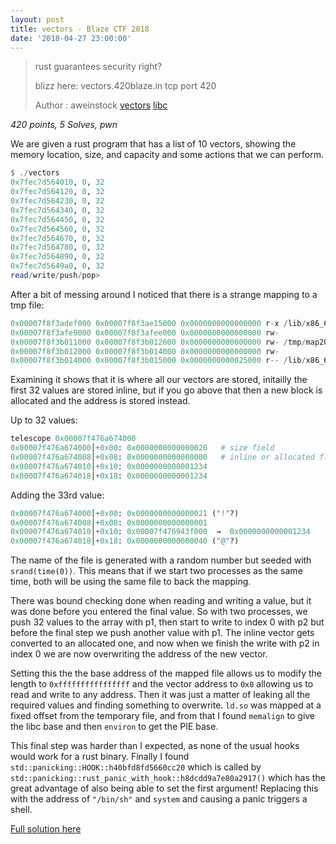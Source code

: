 ```yaml
---
layout: post
title: vectors - Blaze CTF 2018
date: '2018-04-27 23:00:00'
---
```


> rust guarantees security right?
> 
> blizz here: vectors.420blaze.in tcp port 420
> 
> Author : aweinstock
> [vectors](https://github.com/vakzz/ctfs/raw/master/Blaze2018/vectors/vectors) [libc](https://github.com/vakzz/ctfs/raw/master/Blaze2018/vectors/libc_02ad2eb11b76c81da7fc43ffe958c14f.so.6)

*420 points, 5 Solves, pwn*

We are given a rust program that has a list of 10 vectors, showing the memory location, size, and capacity and some actions that we can perform.

```haskell
$ ./vectors
0x7fec7d564010, 0, 32
0x7fec7d564120, 0, 32
0x7fec7d564230, 0, 32
0x7fec7d564340, 0, 32
0x7fec7d564450, 0, 32
0x7fec7d564560, 0, 32
0x7fec7d564670, 0, 32
0x7fec7d564780, 0, 32
0x7fec7d564890, 0, 32
0x7fec7d5649a0, 0, 32
read/write/push/pop>
```

After a bit of messing around I noticed that there is a strange mapping to a tmp file:

```python
0x00007f8f3adef000 0x00007f8f3ae15000 0x0000000000000000 r-x /lib/x86_64-linux-gnu/ld-2.23.so
0x00007f8f3afe9000 0x00007f8f3afee000 0x0000000000000000 rw-
0x00007f8f3b011000 0x00007f8f3b012000 0x0000000000000000 rw- /tmp/map2019737541
0x00007f8f3b012000 0x00007f8f3b014000 0x0000000000000000 rw-
0x00007f8f3b014000 0x00007f8f3b015000 0x0000000000025000 r-- /lib/x86_64-linux-gnu/ld-2.23.so
```

Examining it shows that it is where all our vectors are stored, initailly the first 32 values are stored inline, but if you go above that then a new block is allocated and the address is stored instead.

Up to 32 values:
```python
telescope 0x00007f476a674000
0x00007f476a674000│+0x00: 0x0000000000000020   # size field
0x00007f476a674008│+0x08: 0x0000000000000000   # inline or allocated flag
0x00007f476a674010│+0x10: 0x0000000000001234
0x00007f476a674018│+0x18: 0x0000000000001234
```

Adding the 33rd value:
```python
0x00007f476a674000│+0x00: 0x0000000000000021 ("!"?)
0x00007f476a674008│+0x08: 0x0000000000000001
0x00007f476a674010│+0x10: 0x00007f476943f000  →  0x0000000000001234
0x00007f476a674018│+0x18: 0x0000000000000040 ("@"?)
```

The name of the file is generated with a random number but seeded with `srand(time(0))`. This means that if we start two processes as the same time, both will be using the same file to back the mapping.

There was bound checking done when reading and writing a value, but it was done before you entered the final value. So with two processes, we push 32 values to the array with p1, then start to write to index 0 with p2 but before the final step we push another value with p1. The inline vector gets converted to an allocated one, and now when we finish the write with p2 in index 0 we are now overwriting the address of the new vector.

Setting this the the base address of the mapped file allows us to modify the length to `0xffffffffffffffff`  and the vector address to `0x0` allowing us to read and write to any address. Then it was just a matter of leaking all the required values and finding something to overwrite. `ld.so` was mapped at a fixed offset from the temporary file, and from that I found `memalign` to give the libc base and then `environ` to get the PIE base.

This final step was harder than I expected, as none of the usual hooks would work for a rust binary. Finally I found `std::panicking::HOOK::h40bfd8fd5660cc20` which is called by `std::panicking::rust_panic_with_hook::h8dcdd9a7e80a2917()` which has the great advantage of also being able to set the first argument! Replacing this with the address of `"/bin/sh"` and `system` and causing a panic triggers a shell.

[Full solution here](https://github.com/vakzz/ctfs/blob/master/Blaze2018/vectors/pwn.py)
